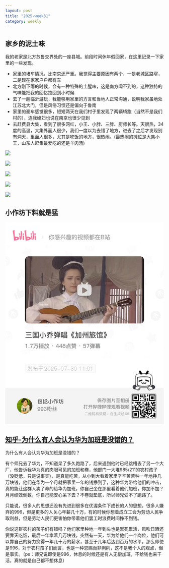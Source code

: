 ```yaml
---
layout: post
title: "2025-week31"
category: weekly
---
```




## 家乡的泥土味

我的老家是北方苏鲁交界处的一座县城。前段时间休年假回家，在这里记录一下家里的一些发现。

- 家里的堵车情况，比南京还严重。我觉得主要原因有两个，一是老城区路窄，二是现在家家户户都有车
- 北方刚下雨的时候，会有一种特殊的土腥味，这是南方闻不到的，这种独特的气味能把我的回忆拉回到小时候
- 去了一趟临沂游玩，我能够用家里的方言和当地人正常沟通，说明我家虽地处江苏北大门，但是风俗习惯还是偏向于鲁南
- 家里的豪车感觉很多，短短两天在我们村子里发现了两辆轿跑（当然不是我们村的），连我媳妇也说在南京也很少见到
- 去赶费县大集，看到了很多网红，小王、小胖、三胖、厨师长等。天很热，34度的高温，大集外面人很少，我们一度以为去错了地方，进去了之后才发现别有洞天，里面人很多，尤其是吃饭的地方，很热闹。(最热闹的摊位是大集小王，山东人赶集最爱吃的还是羊肉汤)

![](/assets/image/weekly/2025-31/image-20250804093540369.png)

![](/assets/image/weekly/2025-31/image-20250804093603335.png)

![](/assets/image/weekly/2025-31/image-20250804093707815.png)

![](/assets/image/weekly/2025-31/image-20250804093736329.png)

![](/assets/image/weekly/2025-31/image-20250804093755717.png)


## 小作坊下料就是猛

![](/assets/image/weekly/2025-31/image-20250731182116055.png)

## [知乎-为什么有人会认为华为加班是没错的？](https://www.zhihu.com/question/337290738/answer/1913395904620257952)

为什么有人会认为华为加班是没错的？

有个师兄去了华为，不知道呆了多久跑路了，后来遇到他时已经跳槽去了另一个大厂，他告诉我华为真的肉眼可见的加班和卷，他部门一大堆985/211的农村孩子（没贬低，只是说事实），是真能吃苦，从小到大看着家里辛辛苦苦种一年地挣几万块钱，他们在华为一个月就把家里一年的钱挣到了，这种华为带给他们的冲击，真的能让这群人卖了命的给华为加班，你自己坐在那里看着他们加班，你加不加？月月绩效倒数，你自己能安心呆下去？不卷就垫底，所以师兄受不了跑路了。

只能说，很多人的思想还没有先进到很多在优渥条件下成长的人的思想，很多人嫌弃的996，但是更多的人关心年薪几十万，有的时候你想着成立工会为劳动人民争取利益，但是劳动人民们更害怕你带着他们罢工时浪费时间挣不到钱。

你说这群农村的孩子们有错吗？他们家里种地一年到头也是累死累活，风吹日晒还要靠天吃饭，最后一年拿着几万块钱，突然有一天，华为给他们一个岗位，他们可以靠自己的努力换得一年几十万的薪水，甚至于几年后达到百万的水平，那么即使是996，对于农村孩子们而言，也是一种恩赐而非剥削，这不是我个人的观点，但是事实。（ps：师兄说即使是996，休息的时候还是有人无偿加班，不给钱也来干活，真的就是自己都不想休息）




